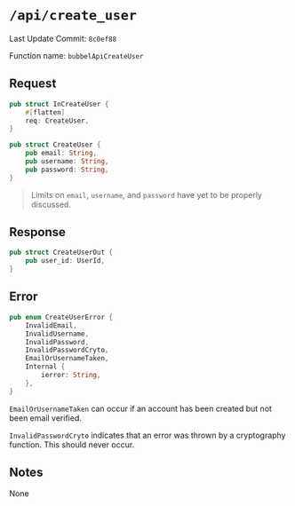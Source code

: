 # `/api/create_user`

Last Update Commit: `8c0ef88`

Function name: `bubbelApiCreateUser`

## Request

```rust
pub struct InCreateUser {
    #[flatten]
    req: CreateUser,
}

pub struct CreateUser {
    pub email: String,
    pub username: String,
    pub password: String,
}
```

> Limits on `email`, `username`, and `password` have yet to be properly discussed.

## Response

```rust
pub struct CreateUserOut {
    pub user_id: UserId,
}
```

## Error

```rust
pub enum CreateUserError {
    InvalidEmail,
    InvalidUsername,
    InvalidPassword,
    InvalidPasswordCryto,
    EmailOrUsernameTaken,
    Internal {
        ierror: String,
    },
}
```

`EmailOrUsernameTaken` can occur if an account has been created but not been email verified.

`InvalidPasswordCryto` indicates that an error was thrown by a cryptography function.
This should never occur.

## Notes

None

